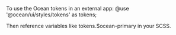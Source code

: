 To use the Ocean tokens in an external app:
@use '@ocean/ui/styles/tokens' as tokens;

Then reference variables like tokens.$ocean-primary in your SCSS.
